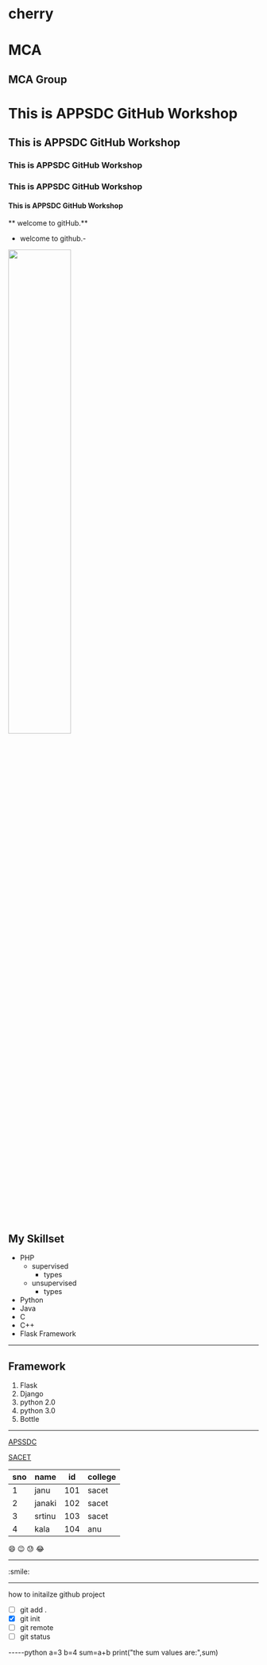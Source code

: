 # cherry

MCA
=======

MCA Group
---------
#  This is APPSDC GitHub Workshop
##  This is APPSDC GitHub Workshop
### This is APPSDC GitHub Workshop
### This is APPSDC GitHub Workshop 
#### This is APPSDC GitHub Workshop
** welcome to gitHub.**
- welcome to github.-
<img src='https://m.economictimes.com/thumb/msid-77980445,width-1200,height-900,resizemode-4,imgsize-101503/sbi-agencies.jpg' width=50% height=50%>

 ## My Skillset
 - PHP
   - supervised
      - types
   - unsupervised
     - types
 - Python
 - Java
 - C
 - C++
 - Flask Framework

____

## Framework
1. Flask
2. Django
3. python 2.0
4. python 3.0
5. Bottle
____

[APSSDC](https://apssdc.in)

[SACET](http://sacet.ac.in)

sno | name | id | college
----|------|-----|-------
1 | janu | 101 | sacet
2 | janaki | 102 | sacet
3 | srtinu | 103 | sacet
4 | kala | 104 |anu

:smile:
:wink:
:sweat:
:joy:
<hr>
:smile:
<hr>


how to initailze github project
- [ ] git add .
- [x] git init
- [ ] git remote
- [ ] git status

-----python
a=3
b=4
sum=a+b
 print("the sum values are:",sum)
